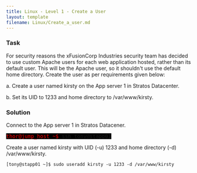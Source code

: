 ```yaml
---
title: Linux - Level 1 - Create a User
layout: template
filename: Linux/Create_a_user.md
--- 
```

### Task
For security reasons the xFusionCorp Industries security team has decided to use custom Apache users for each web application hosted, rather than its default user. This will be the Apache user, so it shouldn't use the default home directory. Create the user as per requirements given below:



a. Create a user named kirsty on the App server 1 in Stratos Datacenter.


b. Set its UID to 1233 and home directory to /var/www/kirsty.

### Solution

Connect to the App server 1 in Stratos Datacener.


<span style=" font-family: monospace; background-color: black;"><span style="color: red;">thor@jump_host ~$</span> ssh tony@stapp01</span>


Create a user named kirsty with UID (-u) 1233 and home directory (-d) /var/www/kirsty.
```console
[tony@stapp01 ~]$ sudo useradd kirsty -u 1233 -d /var/www/kirsty
```
